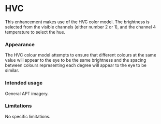 # HVC

This enhancement makes use of the HVC color model. The brightness is selected from the visible channels (either number 2 or 1), and the channel 4 temperature to select the hue. 

### Appearance

The HVC colour model attempts to ensure that different colours at the same value will appear to the eye to be the same brightness and the spacing between colours representing each
degree will appear to the eye to be similar. 

### Intended usage

General APT imagery.

### Limitations

No specific limitations.